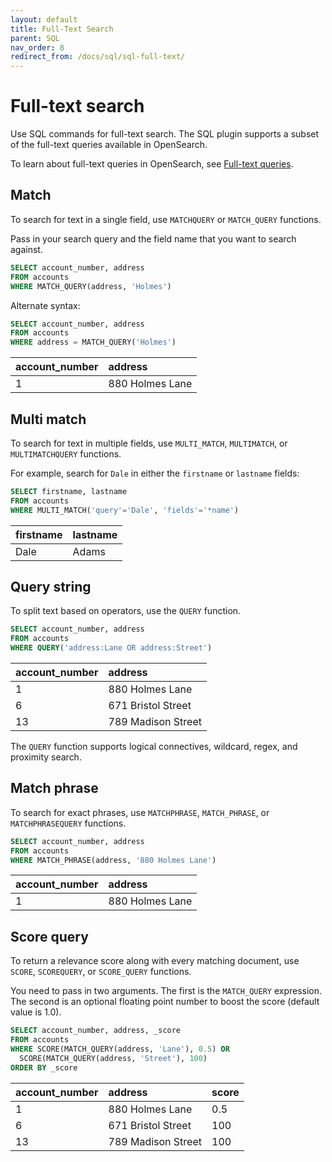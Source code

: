 ```yaml
---
layout: default
title: Full-Text Search
parent: SQL
nav_order: 8
redirect_from: /docs/sql/sql-full-text/
---
```


# Full-text search

Use SQL commands for full-text search. The SQL plugin supports a subset of the full-text queries available in OpenSearch.

To learn about full-text queries in OpenSearch, see [Full-text queries](../../opensearch/full-text/).

## Match

To search for text in a single field, use `MATCHQUERY` or `MATCH_QUERY` functions.

Pass in your search query and the field name that you want to search against.


```sql
SELECT account_number, address
FROM accounts
WHERE MATCH_QUERY(address, 'Holmes')
```

Alternate syntax:

```sql
SELECT account_number, address
FROM accounts
WHERE address = MATCH_QUERY('Holmes')
```


| account_number | address
:--- | :---
1 | 880 Holmes Lane


## Multi match

To search for text in multiple fields, use `MULTI_MATCH`, `MULTIMATCH`, or `MULTIMATCHQUERY` functions.

For example, search for `Dale` in either the `firstname` or `lastname` fields:


```sql
SELECT firstname, lastname
FROM accounts
WHERE MULTI_MATCH('query'='Dale', 'fields'='*name')
```


| firstname | lastname
:--- | :---
Dale | Adams


## Query string

To split text based on operators, use the `QUERY` function.


```sql
SELECT account_number, address
FROM accounts
WHERE QUERY('address:Lane OR address:Street')
```


| account_number | address
:--- | :---
1 | 880 Holmes Lane
6 | 671 Bristol Street
13 | 789 Madison Street


The `QUERY` function supports logical connectives, wildcard, regex, and proximity search.


## Match phrase

To search for exact phrases, use `MATCHPHRASE`, `MATCH_PHRASE`, or `MATCHPHRASEQUERY` functions.


```sql
SELECT account_number, address
FROM accounts
WHERE MATCH_PHRASE(address, '880 Holmes Lane')
```


| account_number | address
:--- | :---
1 | 880 Holmes Lane


## Score query

To return a relevance score along with every matching document, use `SCORE`, `SCOREQUERY`, or `SCORE_QUERY` functions.

You need to pass in two arguments. The first is the `MATCH_QUERY` expression. The second is an optional floating point number to boost the score (default value is 1.0).


```sql
SELECT account_number, address, _score
FROM accounts
WHERE SCORE(MATCH_QUERY(address, 'Lane'), 0.5) OR
  SCORE(MATCH_QUERY(address, 'Street'), 100)
ORDER BY _score
```


| account_number | address | score
:--- | :--- | :---
1 | 880 Holmes Lane | 0.5
6 | 671 Bristol Street | 100
13 | 789 Madison Street | 100
